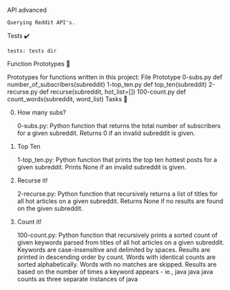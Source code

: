 API advanced

    Querying Reddit API's.

Tests ✔️

    tests: tests dir

Function Prototypes 💾

Prototypes for functions written in this project:
File 	Prototype
0-subs.py 	def number_of_subscribers(subreddit)
1-top_ten.py 	def top_ten(subreddit)
2-recurse.py 	def recurse(subreddit, hot_list=[])
100-count.py 	def count_words(subreddit, word_list)
Tasks 📃

0. How many subs?

    0-subs.py: Python function that returns the total number of subscribers for a given subreddit.
    Returns 0 if an invalid subreddit is given.

1. Top Ten

    1-top_ten.py: Python function that prints the top ten hottest posts for a given subreddit.
    Prints None if an invalid subreddit is given.

2. Recurse it!

    2-recurse.py: Python function that recursively returns a list of titles for all hot articles on a given subreddit.
    Returns None if no results are found on the given subreddit.

3. Count it!

    100-count.py: Python function that recursively prints a sorted count of given keywords parsed from titles of all hot articles on a given subreddit.
    Keywords are case-insensitive and delimited by spaces.
    Results are printed in descending order by count.
    Words with identical counts are sorted alphabetically.
    Words with no matches are skipped.
    Results are based on the number of times a keyword appears - ie., java java java counts as three separate instances of java
